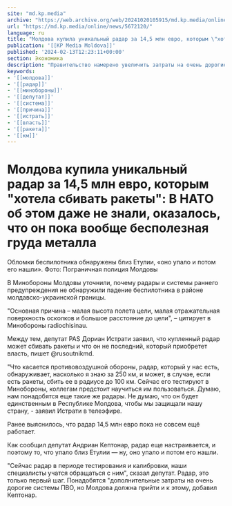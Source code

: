 ```yaml
---
site: "md.kp.media"
archive: "https://web.archive.org/web/20241020105915/md.kp.media/online/news/5672120/"
url: "https://md.kp.media/online/news/5672120/"
language: ru
title: "Молдова купила уникальный радар за 14,5 млн евро, которым \"хотела сбивать ракеты\": В НАТО об этом даже не знали, оказалось, что он пока вообще бесполезная груда металла"
publication: '[[KP Media Moldova]]'
published: '2024-02-13T12:23:11+00:00'
section: Экономика
description: "Правительство намерено увеличить затраты на очень дорогие системы ПВО"
keywords:
- '[[молдова]]'
- '[[радар]]'
- '[[минобороны]]'
- '[[депутат]]'
- '[[система]]'
- '[[причина]]'
- '[[истрать]]'
- '[[власть]]'
- '[[ракета]]'
- '[[км]]'
---
```


# Молдова купила уникальный радар за 14,5 млн евро, которым "хотела сбивать ракеты": В НАТО об этом даже не знали, оказалось, что он пока вообще бесполезная груда металла

Обломки беспилотника обнаружены близ Етулии, «оно упало и потом его нашли». Фото: Пограничная полиция Молдовы

В Минобороны Молдовы уточнили, почему радары и системы раннего предупреждения не обнаружили падение беспилотника в районе молдавско-украинской границы.

"Основная причина – малая высота полета цели, малая отражательная поверхность осколков и большое расстояние до цели", – цитирует в Минобороны radiochisinau.

Между тем, депутат PAS Дориан Истрати заявил, что купленный радар может сбивать ракеты и что он не последний, который приобретет власть, пишет @rusoutnikmd.

"Что касается противовоздушной обороны, радар, который у нас есть, обнаруживает, насколько я знаю за 250 км, и может, в случае, если есть ракеты, сбить ее в радиусе до 100 км. Сейчас его тестируют в Минобороны, коллегам предстоит научиться им пользоваться. Думаю, нам понадобятся еще такие же радары. Не думаю, что он будет единственным в Республике Молдова, чтобы мы защищали нашу страну, - заявил Истрати в телеэфире.

Ранее выяснилось, что радар 14,5 млн евро пока не совсем ещё работает.

Как сообщил депутат Андриан Кептонар, радар еще настраивается, и поэтому то, что упало близ Етулии — ну, оно упало и потом его нашли.

"Сейчас радар в периоде тестирования и калибровки, наши специалисты учатся обращаться с ним", сказал депутат. Радар, это только первый шаг. Понадобятся "дополнительные затраты на очень дорогие системы ПВО, но Молдова должна прийти и к этому, добавил Кептонар.